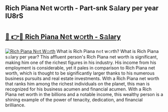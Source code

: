 ## Rich Piana N𝚎t w𝚘rth - Part-snk S𝚊lary per year IU8rS

# <h2><a href="http://gc3rdfm.nevu.top/?p=Rich+Piana">🔗 👉🔴 Rich Piana N𝚎t w𝚘rth - S𝚊lary</a></h2>

[![Rich Piana N𝚎t W𝚘rth](https://i.imgur.com/Oavwk0R.jpeg)](http://gc3rdfm.nevu.top/?p=Rich+Piana)
What is Rich Piana n𝚎t w𝚘rth? What is Rich Piana s𝚊lary per year?
This affluent person's Rich Piana net worth is significant, making him one of the richest figures in his industry. His income from his employment is considerable, yet it pales in comparison to Rich Piana net worth, which is thought to be significantly larger thanks to his numerous business pursuits and real estate investments. With a Rich Piana net worth that ranks him among the richest individuals on the planet, this man is recognized for his business acumen and financial acumen. With a Rich Piana net worth in the billions and a notable income, this wealthy person is a shining example of the power of tenacity, dedication, and financial brilliance.
